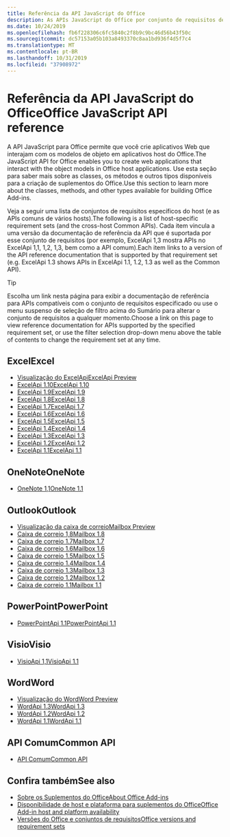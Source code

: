 ```yaml
---
title: Referência da API JavaScript do Office
description: As APIs JavaScript do Office por conjunto de requisitos de host
ms.date: 10/24/2019
ms.openlocfilehash: fb6f228306c6fc5840c2f8b9c9bc46d56b43f50c
ms.sourcegitcommit: dc57153a05b103a8493370c8aa1bd936f4d5f7c4
ms.translationtype: MT
ms.contentlocale: pt-BR
ms.lasthandoff: 10/31/2019
ms.locfileid: "37908972"
---
```

# <a name="office-javascript-api-reference"></a><span data-ttu-id="abe09-103">Referência da API JavaScript do Office</span><span class="sxs-lookup"><span data-stu-id="abe09-103">Office JavaScript API reference</span></span>

<span data-ttu-id="abe09-104">A API JavaScript para Office permite que você crie aplicativos Web que interajam com os modelos de objeto em aplicativos host do Office.</span><span class="sxs-lookup"><span data-stu-id="abe09-104">The JavaScript API for Office enables you to create web applications that interact with the object models in Office host applications.</span></span> <span data-ttu-id="abe09-105">Use esta seção para saber mais sobre as classes, os métodos e outros tipos disponíveis para a criação de suplementos do Office.</span><span class="sxs-lookup"><span data-stu-id="abe09-105">Use this section to learn more about the classes, methods, and other types available for building Office Add-ins.</span></span>

<span data-ttu-id="abe09-106">Veja a seguir uma lista de conjuntos de requisitos específicos do host (e as APIs comuns de vários hosts).</span><span class="sxs-lookup"><span data-stu-id="abe09-106">The following is a list of host-specific requirement sets (and the cross-host Common APIs).</span></span> <span data-ttu-id="abe09-107">Cada item vincula a uma versão da documentação de referência da API que é suportada por esse conjunto de requisitos (por exemplo, ExcelApi 1,3 mostra APIs no ExcelApi 1,1, 1,2, 1,3, bem como a API comum).</span><span class="sxs-lookup"><span data-stu-id="abe09-107">Each item links to a version of the API reference documentation that is supported by that requirement set (e.g. ExcelApi 1.3 shows APIs in ExcelApi 1.1, 1.2, 1.3 as well as the Common API).</span></span>

> [!TIP]
> <span data-ttu-id="abe09-108">Escolha um link nesta página para exibir a documentação de referência para APIs compatíveis com o conjunto de requisitos especificado ou use o menu suspenso de seleção de filtro acima do Sumário para alterar o conjunto de requisitos a qualquer momento.</span><span class="sxs-lookup"><span data-stu-id="abe09-108">Choose a link on this page to view reference documentation for APIs supported by the specified requirement set, or use the filter selection drop-down menu above the table of contents to change the requirement set at any time.</span></span>

## <a name="excel"></a><span data-ttu-id="abe09-109">Excel</span><span class="sxs-lookup"><span data-stu-id="abe09-109">Excel</span></span>

- [<span data-ttu-id="abe09-110">Visualização do ExcelApi</span><span class="sxs-lookup"><span data-stu-id="abe09-110">ExcelApi Preview</span></span>](/javascript/api/excel?view=excel-js-preview)
- [<span data-ttu-id="abe09-111">ExcelApi 1.10</span><span class="sxs-lookup"><span data-stu-id="abe09-111">ExcelApi 1.10</span></span>](/javascript/api/excel?view=excel-js-1.10)
- [<span data-ttu-id="abe09-112">ExcelApi 1.9</span><span class="sxs-lookup"><span data-stu-id="abe09-112">ExcelApi 1.9</span></span>](/javascript/api/excel?view=excel-js-1.9)
- [<span data-ttu-id="abe09-113">ExcelApi 1.8</span><span class="sxs-lookup"><span data-stu-id="abe09-113">ExcelApi 1.8</span></span>](/javascript/api/excel?view=excel-js-1.8)
- [<span data-ttu-id="abe09-114">ExcelApi 1.7</span><span class="sxs-lookup"><span data-stu-id="abe09-114">ExcelApi 1.7</span></span>](/javascript/api/excel?view=excel-js-1.7)
- [<span data-ttu-id="abe09-115">ExcelApi 1.6</span><span class="sxs-lookup"><span data-stu-id="abe09-115">ExcelApi 1.6</span></span>](/javascript/api/excel?view=excel-js-1.6)
- [<span data-ttu-id="abe09-116">ExcelApi 1.5</span><span class="sxs-lookup"><span data-stu-id="abe09-116">ExcelApi 1.5</span></span>](/javascript/api/excel?view=excel-js-1.5)
- [<span data-ttu-id="abe09-117">ExcelApi 1.4</span><span class="sxs-lookup"><span data-stu-id="abe09-117">ExcelApi 1.4</span></span>](/javascript/api/excel?view=excel-js-1.4)
- [<span data-ttu-id="abe09-118">ExcelApi 1.3</span><span class="sxs-lookup"><span data-stu-id="abe09-118">ExcelApi 1.3</span></span>](/javascript/api/excel?view=excel-js-1.3)
- [<span data-ttu-id="abe09-119">ExcelApi 1.2</span><span class="sxs-lookup"><span data-stu-id="abe09-119">ExcelApi 1.2</span></span>](/javascript/api/excel?view=excel-js-1.2)
- [<span data-ttu-id="abe09-120">ExcelApi 1.1</span><span class="sxs-lookup"><span data-stu-id="abe09-120">ExcelApi 1.1</span></span>](/javascript/api/excel?view=excel-js-1.1)

## <a name="onenote"></a><span data-ttu-id="abe09-121">OneNote</span><span class="sxs-lookup"><span data-stu-id="abe09-121">OneNote</span></span>

- [<span data-ttu-id="abe09-122">OneNote 1,1</span><span class="sxs-lookup"><span data-stu-id="abe09-122">OneNote 1.1</span></span>](/javascript/api/onenote?view=onenote-js-1.1)

## <a name="outlook"></a><span data-ttu-id="abe09-123">Outlook</span><span class="sxs-lookup"><span data-stu-id="abe09-123">Outlook</span></span>

- [<span data-ttu-id="abe09-124">Visualização da caixa de correio</span><span class="sxs-lookup"><span data-stu-id="abe09-124">Mailbox Preview</span></span>](/javascript/api/outlook?view=outlook-js-preview)
- [<span data-ttu-id="abe09-125">Caixa de correio 1,8</span><span class="sxs-lookup"><span data-stu-id="abe09-125">Mailbox 1.8</span></span>](/javascript/api/outlook?view=outlook-js-1.8)
- [<span data-ttu-id="abe09-126">Caixa de correio 1.7</span><span class="sxs-lookup"><span data-stu-id="abe09-126">Mailbox 1.7</span></span>](/javascript/api/outlook?view=outlook-js-1.7)
- [<span data-ttu-id="abe09-127">Caixa de correio 1.6</span><span class="sxs-lookup"><span data-stu-id="abe09-127">Mailbox 1.6</span></span>](/javascript/api/outlook?view=outlook-js-1.6)
- [<span data-ttu-id="abe09-128">Caixa de correio 1.5</span><span class="sxs-lookup"><span data-stu-id="abe09-128">Mailbox 1.5</span></span>](/javascript/api/outlook?view=outlook-js-1.5)
- [<span data-ttu-id="abe09-129"> Caixa de correio 1.4</span><span class="sxs-lookup"><span data-stu-id="abe09-129">Mailbox 1.4</span></span>](/javascript/api/outlook?view=outlook-js-1.4)
- [<span data-ttu-id="abe09-130"> Caixa de correio 1.3</span><span class="sxs-lookup"><span data-stu-id="abe09-130">Mailbox 1.3</span></span>](/javascript/api/outlook?view=outlook-js-1.3)
- [<span data-ttu-id="abe09-131">Caixa de correio 1.2</span><span class="sxs-lookup"><span data-stu-id="abe09-131">Mailbox 1.2</span></span>](/javascript/api/outlook?view=outlook-js-1.2)
- [<span data-ttu-id="abe09-132"> Caixa de correio 1.1</span><span class="sxs-lookup"><span data-stu-id="abe09-132">Mailbox 1.1</span></span>](/javascript/api/outlook?view=outlook-js-1.1)

## <a name="powerpoint"></a><span data-ttu-id="abe09-133">PowerPoint</span><span class="sxs-lookup"><span data-stu-id="abe09-133">PowerPoint</span></span>

- [<span data-ttu-id="abe09-134">PowerPointApi 1.1</span><span class="sxs-lookup"><span data-stu-id="abe09-134">PowerPointApi 1.1</span></span>](/javascript/api/powerpoint?view=powerpoint-js-1.1)

## <a name="visio"></a><span data-ttu-id="abe09-135">Visio</span><span class="sxs-lookup"><span data-stu-id="abe09-135">Visio</span></span>

- [<span data-ttu-id="abe09-136">VisioApi 1,1</span><span class="sxs-lookup"><span data-stu-id="abe09-136">VisioApi 1.1</span></span>](/javascript/api/visio?view=visio-js-1.1)

## <a name="word"></a><span data-ttu-id="abe09-137">Word</span><span class="sxs-lookup"><span data-stu-id="abe09-137">Word</span></span>

- [<span data-ttu-id="abe09-138">Visualização do Word</span><span class="sxs-lookup"><span data-stu-id="abe09-138">Word Preview</span></span>](/javascript/api/word?view=word-js-preview)
- [<span data-ttu-id="abe09-139">WordApi 1.3</span><span class="sxs-lookup"><span data-stu-id="abe09-139">WordApi 1.3</span></span>](/javascript/api/word?view=word-js-1.3)
- [<span data-ttu-id="abe09-140">WordApi 1.2</span><span class="sxs-lookup"><span data-stu-id="abe09-140">WordApi 1.2</span></span>](/javascript/api/word?view=word-js-1.2)
- [<span data-ttu-id="abe09-141">WordApi 1.1</span><span class="sxs-lookup"><span data-stu-id="abe09-141">WordApi 1.1</span></span>](/javascript/api/word?view=word-js-1.1)

## <a name="common-api"></a><span data-ttu-id="abe09-142">API Comum</span><span class="sxs-lookup"><span data-stu-id="abe09-142">Common API</span></span>

- [<span data-ttu-id="abe09-143">API Comum</span><span class="sxs-lookup"><span data-stu-id="abe09-143">Common API</span></span>](/javascript/api/office?view=common-js)

## <a name="see-also"></a><span data-ttu-id="abe09-144">Confira também</span><span class="sxs-lookup"><span data-stu-id="abe09-144">See also</span></span>

- [<span data-ttu-id="abe09-145">Sobre os Suplementos do Office</span><span class="sxs-lookup"><span data-stu-id="abe09-145">About Office Add-ins</span></span>](/office/dev/add-ins/overview)
- [<span data-ttu-id="abe09-146">Disponibilidade de host e plataforma para suplementos do Office</span><span class="sxs-lookup"><span data-stu-id="abe09-146">Office Add-in host and platform availability</span></span>](/office/dev/add-ins/overview/office-add-in-availability)
- [<span data-ttu-id="abe09-147">Versões do Office e conjuntos de requisitos</span><span class="sxs-lookup"><span data-stu-id="abe09-147">Office versions and requirement sets</span></span>](/office/dev/add-ins/develop/office-versions-and-requirement-sets)
